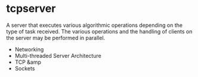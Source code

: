 # tcpserver

A server that executes various algorithmic operations depending on the type of task received.
The various operations and the handling of clients on the server may be performed in parallel.

* Networking
* Multi-threaded Server Architecture
* TCP &amp
* Sockets
